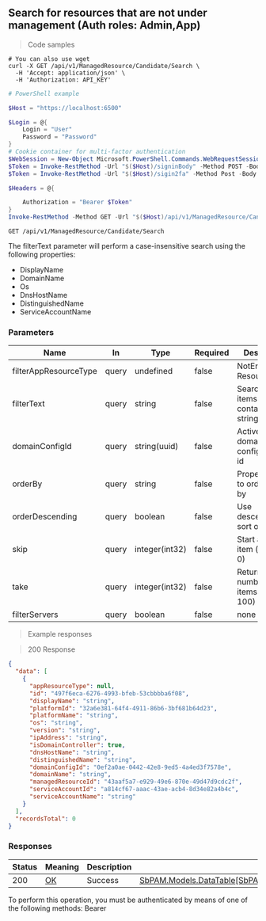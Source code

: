 
## Search for resources that are not under management (Auth roles: Admin,App)

<a id="opIdCandidateSearch"></a>

> Code samples

```shell
# You can also use wget
curl -X GET /api/v1/ManagedResource/Candidate/Search \
  -H 'Accept: application/json' \
  -H 'Authorization: API_KEY'

```

```powershell
# PowerShell example

$Host = "https://localhost:6500"

$Login = @{
    Login = "User"
    Password = "Password"
}
# Cookie container for multi-factor authentication
$WebSession = New-Object Microsoft.PowerShell.Commands.WebRequestSession
$Token = Invoke-RestMethod -Url "$($Host)/signinBody" -Method POST -Body (ConvertTo-Json $Login) -WebRequestSession $WebSession
$Token = Invoke-RestMethod -Url "$($Host)/sigin2fa" -Method Post -Body $MfaCode -Headers @{Authorization: "Bearer $Token"} -WebRequestSession $WebSession

$Headers = @{

    Authorization = "Bearer $Token"
}
Invoke-RestMethod -Method GET -Url "$($Host)/api/v1/ManagedResource/Candidate/Search -Headers $Headers
```

`GET /api/v1/ManagedResource/Candidate/Search`

The filterText parameter will perform a case-insensitive search using the following properties:
* DisplayName
* DomainName
* Os
* DnsHostName
* DistinguishedName
* ServiceAccountName

<h3 id="search-for-resources-that-are-not-under-management-(auth-roles:-admin,app)-parameters">Parameters</h3>

|Name|In|Type|Required|Description|
|---|---|---|---|---|
|filterAppResourceType|query|undefined|false|NotEnrolled, Resource|
|filterText|query|string|false|Search for items that contain this string|
|domainConfigId|query|string(uuid)|false|ActiveDirectory domain configuration id|
|orderBy|query|string|false|Property name to order results by|
|orderDescending|query|boolean|false|Use descending sort order|
|skip|query|integer(int32)|false|Start at this item (default: 0)|
|take|query|integer(int32)|false|Return this number of items (default: 100)|
|filterServers|query|boolean|false|none|

> Example responses

> 200 Response

```json
{
  "data": [
    {
      "appResourceType": null,
      "id": "497f6eca-6276-4993-bfeb-53cbbbba6f08",
      "displayName": "string",
      "platformId": "32a6e381-64f4-4911-86b6-3bf681b64d23",
      "platformName": "string",
      "os": "string",
      "version": "string",
      "ipAddress": "string",
      "isDomainController": true,
      "dnsHostName": "string",
      "distinguishedName": "string",
      "domainConfigId": "0ef2a0ae-0442-42e8-9ed5-4a4ed3f7578e",
      "domainName": "string",
      "managedResourceId": "43aaf5a7-e929-49e6-870e-49d47d9cdc2f",
      "serviceAccountId": "a814cf67-aaac-43ae-acb4-8d34e82a4b4c",
      "serviceAccountName": "string"
    }
  ],
  "recordsTotal": 0
}
```

<h3 id="search-for-resources-that-are-not-under-management-(auth-roles:-admin,app)-responses">Responses</h3>

|Status|Meaning|Description|Schema|
|---|---|---|---|
|200|[OK](https://tools.ietf.org/html/rfc7231#section-6.3.1)|Success|[SbPAM.Models.DataTable[SbPAM.Models.ManagedResourceCandidateView]](../Models/sbpam.models.datatable[sbpam.models.managedresourcecandidateview].md)|

<aside class="warning">
To perform this operation, you must be authenticated by means of one of the following methods:
Bearer
</aside>


